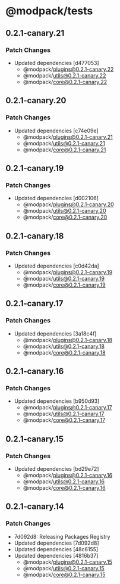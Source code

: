 # @modpack/tests

## 0.2.1-canary.21

### Patch Changes

- Updated dependencies [d477053]
  - @modpack/plugins@0.2.1-canary.22
  - @modpack/utils@0.2.1-canary.22
  - @modpack/core@0.2.1-canary.22

## 0.2.1-canary.20

### Patch Changes

- Updated dependencies [c74e09e]
  - @modpack/plugins@0.2.1-canary.21
  - @modpack/utils@0.2.1-canary.21
  - @modpack/core@0.2.1-canary.21

## 0.2.1-canary.19

### Patch Changes

- Updated dependencies [d002106]
  - @modpack/plugins@0.2.1-canary.20
  - @modpack/utils@0.2.1-canary.20
  - @modpack/core@0.2.1-canary.20

## 0.2.1-canary.18

### Patch Changes

- Updated dependencies [c0d42da]
  - @modpack/plugins@0.2.1-canary.19
  - @modpack/utils@0.2.1-canary.19
  - @modpack/core@0.2.1-canary.19

## 0.2.1-canary.17

### Patch Changes

- Updated dependencies [3a18c4f]
  - @modpack/plugins@0.2.1-canary.18
  - @modpack/utils@0.2.1-canary.18
  - @modpack/core@0.2.1-canary.18

## 0.2.1-canary.16

### Patch Changes

- Updated dependencies [b950d93]
  - @modpack/plugins@0.2.1-canary.17
  - @modpack/utils@0.2.1-canary.17
  - @modpack/core@0.2.1-canary.17

## 0.2.1-canary.15

### Patch Changes

- Updated dependencies [bd29e72]
  - @modpack/plugins@0.2.1-canary.16
  - @modpack/utils@0.2.1-canary.16
  - @modpack/core@0.2.1-canary.16

## 0.2.1-canary.14

### Patch Changes

- 7d092d8: Releasing Packages Registry
- Updated dependencies [7d092d8]
- Updated dependencies [48c6155]
- Updated dependencies [4816b37]
  - @modpack/plugins@0.2.1-canary.15
  - @modpack/utils@0.2.1-canary.15
  - @modpack/core@0.2.1-canary.15
